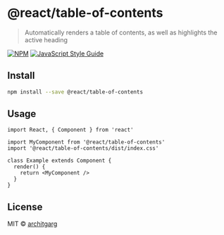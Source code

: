 # @react/table-of-contents

> Automatically renders a table of contents, as well as highlights the active heading

[![NPM](https://img.shields.io/npm/v/@react/table-of-contents.svg)](https://www.npmjs.com/package/@react/table-of-contents) [![JavaScript Style Guide](https://img.shields.io/badge/code_style-standard-brightgreen.svg)](https://standardjs.com)

## Install

```bash
npm install --save @react/table-of-contents
```

## Usage

```tsx
import React, { Component } from 'react'

import MyComponent from '@react/table-of-contents'
import '@react/table-of-contents/dist/index.css'

class Example extends Component {
  render() {
    return <MyComponent />
  }
}
```

## License

MIT © [architgarg](https://github.com/architgarg)
